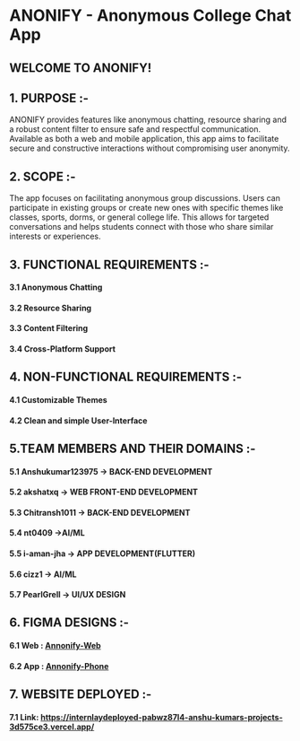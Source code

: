 # ANONIFY - Anonymous College Chat App
## WELCOME TO ANONIFY!
## 1. PURPOSE :-
ANONIFY provides features like anonymous chatting, resource sharing and a robust content filter to ensure safe and respectful communication. Available as both a web and mobile application, this app aims to facilitate secure and constructive interactions without compromising user anonymity.
## 2. SCOPE :-
The app focuses on facilitating anonymous group discussions. Users can participate in 
existing groups or create new ones with specific themes like classes, sports, dorms, or general 
college life. This allows for targeted conversations and helps students connect with those who 
share similar interests or experiences. 
## 3. FUNCTIONAL REQUIREMENTS :-
#### 3.1 Anonymous Chatting
#### 3.2 Resource Sharing
#### 3.3 Content Filtering
#### 3.4 Cross-Platform Support
## 4. NON-FUNCTIONAL REQUIREMENTS :-
#### 4.1 Customizable Themes
#### 4.2 Clean and simple User-Interface
## 5.TEAM MEMBERS AND THEIR DOMAINS :- 
#### 5.1 Anshukumar123975 -> BACK-END DEVELOPMENT
#### 5.2 akshatxq -> WEB FRONT-END DEVELOPMENT
#### 5.3 Chitransh1011 -> BACK-END DEVELOPMENT
#### 5.4 nt0409 ->AI/ML
#### 5.5 i-aman-jha -> APP DEVELOPMENT(FLUTTER)
#### 5.6 cizz1 -> AI/ML
#### 5.7 PearlGrell -> UI/UX DESIGN
## 6. FIGMA DESIGNS :-
#### 6.1 Web : <a href="https://www.figma.com/design/4AjGXuaH6dpzJcJbfliZEY/Annonify-Web?node-id=0-1&t=51sJGV86eBme3Reu-1"> Annonify-Web </a>
#### 6.2 App : <a href="https://www.figma.com/design/BF7PV6eROzhonY6XZ69Qs3/Annonify-Phone?node-id=0-1&t=B2T2wyL0rvZScP1C-1"> Annonify-Phone </a>
## 7. WEBSITE DEPLOYED :-
#### 7.1 Link: https://internlaydeployed-pabwz87l4-anshu-kumars-projects-3d575ce3.vercel.app/
